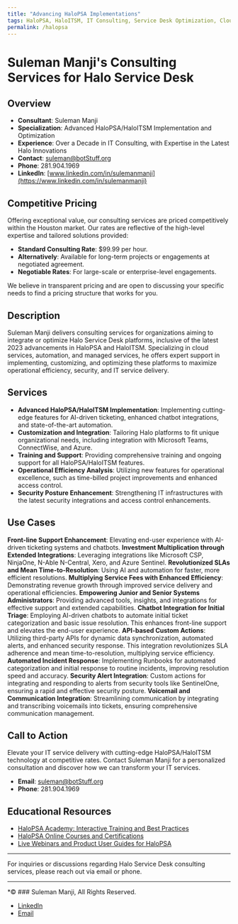 ```yaml
---
title: "Advancing HaloPSA Implementations"
tags: HaloPSA, HaloITSM, IT Consulting, Service Desk Optimization, Cloud Services, Automation, Operational Efficiency, Security Posture, IT Service Transformation, Technical Excellence
permalink: /halopsa
---
```


# Suleman Manji's Consulting Services for Halo Service Desk

## Overview

- **Consultant**: Suleman Manji
- **Specialization**: Advanced HaloPSA/HaloITSM Implementation and Optimization
- **Experience**: Over a Decade in IT Consulting, with Expertise in the Latest Halo Innovations
- **Contact**: [suleman@botStuff.org](mailto:suleman@botStuff.org)
- **Phone**: 281.904.1969
- **LinkedIn**: [www.linkedin.com/in/sulemanmanji](https://www.linkedin.com/in/sulemanmanji)

## Competitive Pricing

Offering exceptional value, our consulting services are priced competitively within the Houston market. Our rates are reflective of the high-level expertise and tailored solutions provided:

- **Standard Consulting Rate**: $99.99 per hour.
- **Alternatively**: Available for long-term projects or engagements at negotiated agreement.
- **Negotiable Rates**: For large-scale or enterprise-level engagements.

We believe in transparent pricing and are open to discussing your specific needs to find a pricing structure that works for you.

## Description

Suleman Manji delivers consulting services for organizations aiming to integrate or optimize Halo Service Desk platforms, inclusive of the latest 2023 advancements in HaloPSA and HaloITSM. Specializing in cloud services, automation, and managed services, he offers expert support in implementing, customizing, and optimizing these platforms to maximize operational efficiency, security, and IT service delivery.

## Services

- **Advanced HaloPSA/HaloITSM Implementation**: Implementing cutting-edge features for AI-driven ticketing, enhanced chatbot integrations, and state-of-the-art automation.
- **Customization and Integration**: Tailoring Halo platforms to fit unique organizational needs, including integration with Microsoft Teams, ConnectWise, and Azure.
- **Training and Support**: Providing comprehensive training and ongoing support for all HaloPSA/HaloITSM features.
- **Operational Efficiency Analysis**: Utilizing new features for operational excellence, such as time-billed project improvements and enhanced access control.
- **Security Posture Enhancement**: Strengthening IT infrastructures with the latest security integrations and access control enhancements.

## Use Cases
**Front-line Support Enhancement**: Elevating end-user experience with AI-driven ticketing systems and chatbots.
**Investment Multiplication through Extended Integrations**: Leveraging integrations like Microsoft CSP, NinjaOne, N-Able N-Central, Xero, and Azure Sentinel.
**Revolutionized SLAs and Mean Time-to-Resolution**: Using AI and automation for faster, more efficient resolutions.
**Multiplying Service Fees with Enhanced Efficiency**: Demonstrating revenue growth through improved service delivery and operational efficiencies.
**Empowering Junior and Senior Systems Administrators**: Providing advanced tools, insights, and integrations for effective support and extended capabilities.
**Chatbot Integration for Initial Triage**: Employing AI-driven chatbots to automate initial ticket categorization and basic issue resolution. This enhances front-line support and elevates the end-user experience.
**API-based Custom Actions**: Utilizing third-party APIs for dynamic data synchronization, automated alerts, and enhanced security response. This integration revolutionizes SLA adherence and mean time-to-resolution, multiplying service efficiency.
**Automated Incident Response**: Implementing Runbooks for automated categorization and initial response to routine incidents, improving resolution speed and accuracy.
**Security Alert Integration**: Custom actions for integrating and responding to alerts from security tools like SentinelOne, ensuring a rapid and effective security posture.
**Voicemail and Communication Integration**: Streamlining communication by integrating and transcribing voicemails into tickets, ensuring comprehensive communication management.

## Call to Action

Elevate your IT service delivery with cutting-edge HaloPSA/HaloITSM technology at competitive rates. Contact Suleman Manji for a personalized consultation and discover how we can transform your IT services.

- **Email**: [suleman@botStuff.org](mailto:suleman@botStuff.org)
- **Phone**: 281.904.1969

## Educational Resources

- [HaloPSA Academy: Interactive Training and Best Practices](https://academy.halopsa.com)
- [HaloPSA Online Courses and Certifications](https://halopsa.com/academy)
- [Live Webinars and Product User Guides for HaloPSA](https://halopsa.com/academy)

---

For inquiries or discussions regarding Halo Service Desk consulting services, please reach out via email or phone.

---

*© ### Suleman Manji, All Rights Reserved.
* [LinkedIn](https://www.linkedin.com/in/sulemanmanji/) 
* [Email](mailto:ssmanji89@gmail.com)
